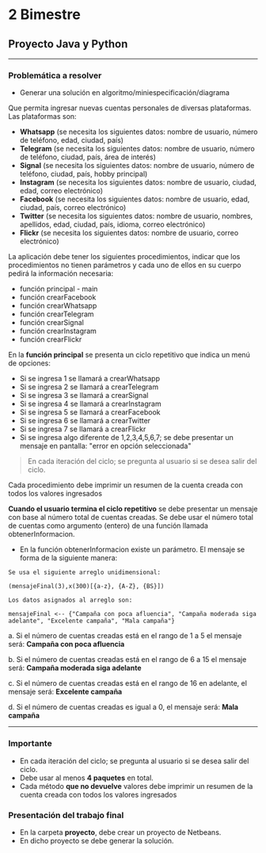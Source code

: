 # 2 Bimestre
## Proyecto Java y Python

***

### Problemática a resolver

* Generar una solución en algoritmo/miniespecificación/diagrama

Que permita ingresar nuevas cuentas personales de diversas plataformas. Las plataformas son:

- **Whatsapp** (se necesita los siguientes datos: nombre de usuario, número de teléfono, edad, ciudad, país)
- **Telegram** (se necesita los siguientes datos: nombre de usuario, número de teléfono, ciudad, país, área de interés)
- **Signal** (se necesita los siguientes datos: nombre de usuario, número de teléfono, ciudad, país, hobby principal)
- **Instagram** (se necesita los siguientes datos: nombre de usuario, ciudad, edad, correo electrónico)
- **Facebook** (se necesita los siguientes datos: nombre de usuario, edad, ciudad, país, correo electrónico)
- **Twitter** (se necesita los siguientes datos: nombre de usuario, nombres, apellidos, edad, ciudad, país, idioma, correo electrónico)
- **Flickr** (se necesita los siguientes datos: nombre de usuario, correo electrónico)

La aplicación debe tener los siguientes procedimientos, indicar que los procedimientos no tienen parámetros y cada uno de ellos en su cuerpo pedirá la información necesaria:

- función principal - main
- función crearFacebook
- función crearWhatsapp
- función crearTelegram
- función crearSignal
- función crearInstagram
- función crearFlickr

En la **función principal** se presenta un ciclo repetitivo que indica un menú de opciones:

- Si se ingresa 1 se llamará a crearWhatsapp
- Si se ingresa 2 se llamará a crearTelegram
- Si se ingresa 3 se llamará a crearSignal
- Si se ingresa 4 se llamará a crearInstagram
- Si se ingresa 5 se llamará a crearFacebook
- Si se ingresa 6 se llamará a crearTwitter
- Si se ingresa 7 se llamará a crearFlickr
- Si se ingresa algo diferente de 1,2,3,4,5,6,7; se debe presentar un mensaje en pantalla: "error en opción seleccionada"

>En cada iteración del ciclo; se pregunta al usuario si se desea salir del ciclo.

Cada procedimiento debe imprimir un resumen de la cuenta creada con todos los valores ingresados

**Cuando el usuario termina el ciclo repetitivo** se debe presentar un mensaje con base al número total de cuentas creadas. Se debe usar el número total de cuentas como argumento (entero) de una función llamada obtenerInformacion.

- En la función obtenerInformacion existe un parámetro. El mensaje se forma de la siguiente manera:
```
Se usa el siguiente arreglo unidimensional:  

(mensajeFinal(3),x(300)[{a-z}, {A-Z}, {BS}])

Los datos asignados al arreglo son:

mensajeFinal <-- {"Campaña con poca afluencia", "Campaña moderada siga adelante", "Excelente campaña", "Mala campaña"}
```

a. Si el número de cuentas creadas está en el rango de 1 a 5 el mensaje será: **Campaña con poca afluencia**

b. Si el número de cuentas creadas está en el rango de 6 a 15 el mensaje será: **Campaña moderada siga adelante**

c. Si el número de cuentas creadas está en el rango de 16 en adelante, el mensaje será: **Excelente campaña**

d. Si el número de cuentas creadas es igual a 0, el mensaje será: **Mala campaña**


***


### Importante

- En cada iteración del ciclo; se pregunta al usuario si se desea salir del ciclo.
- Debe usar al menos **4 paquetes** en total.
- Cada método **que no devuelve** valores debe imprimir un resumen de la cuenta creada con todos los valores ingresados


### Presentación del trabajo final
- En la carpeta **proyecto**, debe crear un proyecto de Netbeans.
- En dicho proyecto se debe generar la solución.

